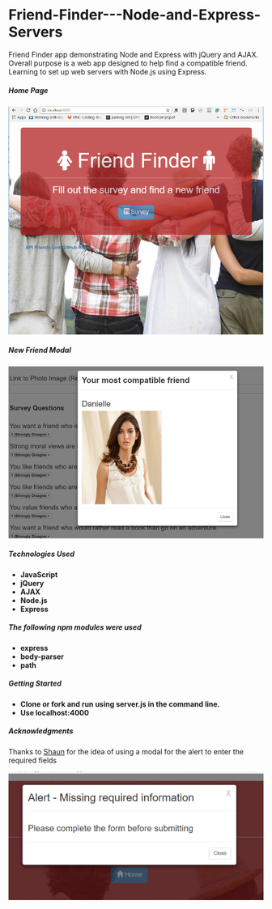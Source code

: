 # Friend-Finder---Node-and-Express-Servers

Friend Finder app demonstrating Node and Express with jQuery and AJAX.
Overall purpose is a web app designed to help find a compatible friend.
Learning to set up web servers with Node.js using Express.

##### Home Page
![Friend Finder Home Page](/images-readme/friend.PNG?raw=true)

##### New Friend Modal
![New Friend Modal](/images-readme/friendmodal.PNG?rqw=true)

##### Technologies Used
* **JavaScript**
* **jQuery**
* **AJAX**
* **Node.js**
* **Express**

##### The following npm modules were used
* **express**
* **body-parser**
* **path**

##### Getting Started
* **Clone or fork and run using server.js in the command line.**
* **Use localhost:4000**

##### Acknowledgments
Thanks to [Shaun](https://github.com/fullers) for the idea of using a modal for the alert to enter the required fields

![Alert Modal](/images-readme/alert.PNG?raw=true)
